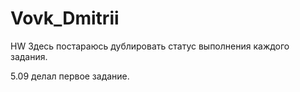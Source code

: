 # Vovk_Dmitrii
HW 
Здесь постараюсь дублировать статус выполнения каждого задания. 

5.09 делал первое задание.

